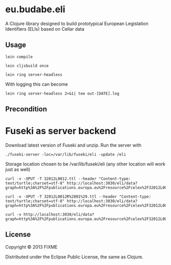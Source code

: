 # eu.budabe.eli

A Clojure library designed to build prototypical European Legislation Identifiers (ELIs) based on Cellar data

## Usage
```
lein compile

lein cljsbuild once

lein ring server-headless 
```

With logging this can become
```
lein ring server-headless 2>&1| tee out-[DATE].log
```


## Precondition

Fuseki as server backend
===========================
Download latest version of Fuseki and unzip. Run the server with
```
./fuseki-server -loc=/var/lib/fuseki/eli -update /eli
```

Storage location chosen to be /var/lib/fuseki/eli (any other location will work just as well)

```
curl -v -XPUT -T 32012L0012.ttl --header "Content-type: text/turtle;charset=utf-8" http://localhost:3030/eli/data?graph=http%3A%2F%2Fpublications.europa.eu%2Fresource%2Fcelex%2F32012L0012

curl -v -XPUT -T 32012L0012R%2801%29.ttl --header "Content-type: text/turtle;charset=utf-8" http://localhost:3030/eli/data?graph=http%3A%2F%2Fpublications.europa.eu%2Fresource%2Fcelex%2F32012L0012R%2801%29

curl -v http://localhost:3030/eli/data?graph=http%3A%2F%2Fpublications.europa.eu%2Fresource%2Fcelex%2F32012L0012
```

## License

Copyright © 2013 FIXME

Distributed under the Eclipse Public License, the same as Clojure.

